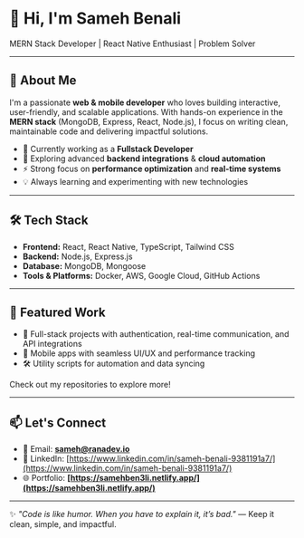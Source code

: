 # 👋 Hi, I'm Sameh Benali

MERN Stack Developer | React Native Enthusiast | Problem Solver

---

## 🚀 About Me

I'm a passionate **web & mobile developer** who loves building interactive, user-friendly, and scalable applications. With hands-on experience in the **MERN stack** (MongoDB, Express, React, Node.js), I focus on writing clean, maintainable code and delivering impactful solutions.

* 🔭 Currently working as a **Fullstack Developer**
* 🌱 Exploring advanced **backend integrations** & **cloud automation**
* ⚡ Strong focus on **performance optimization** and **real-time systems**
* 💡 Always learning and experimenting with new technologies

---

## 🛠️ Tech Stack

* **Frontend:** React, React Native, TypeScript, Tailwind CSS
* **Backend:** Node.js, Express.js
* **Database:** MongoDB, Mongoose
* **Tools & Platforms:** Docker, AWS, Google Cloud, GitHub Actions

---

## 📌 Featured Work

* 💼 Full-stack projects with authentication, real-time communication, and API integrations
* 📱 Mobile apps with seamless UI/UX and performance tracking
* 🛠️ Utility scripts for automation and data syncing

Check out my repositories to explore more!

---

## 📫 Let's Connect

* 📧 Email: **[sameh@ranadev.io](mailto:sameh@ranadev.io)**
* 💼 LinkedIn: [https://www.linkedin.com/in/sameh-benali-9381191a7/](https://www.linkedin.com/in/sameh-benali-9381191a7/)
* 🌐 Portfolio: **[https://samehben3li.netlify.app/](https://samehben3li.netlify.app/)**

---

✨ *"Code is like humor. When you have to explain it, it’s bad."* — Keep it clean, simple, and impactful.

<!---
samehben3li/samehben3li is a ✨ special ✨ repository because its `README.md` (this file) appears on your GitHub profile.
You can click the Preview link to take a look at your changes.
--->
